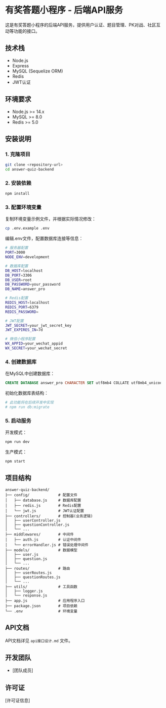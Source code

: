 # 有奖答题小程序 - 后端API服务

这是有奖答题小程序的后端API服务，提供用户认证、题目管理、PK对战、社区互动等功能的接口。

## 技术栈

- Node.js
- Express
- MySQL (Sequelize ORM)
- Redis
- JWT认证

## 环境要求

- Node.js >= 14.x
- MySQL >= 8.0
- Redis >= 5.0

## 安装说明

### 1. 克隆项目

```bash
git clone <repository-url>
cd answer-quiz-backend
```

### 2. 安装依赖

```bash
npm install
```

### 3. 配置环境变量

复制环境变量示例文件，并根据实际情况修改：

```bash
cp .env.example .env
```

编辑.env文件，配置数据库连接等信息：

```bash
# 服务器配置
PORT=3000
NODE_ENV=development

# 数据库配置
DB_HOST=localhost
DB_PORT=3306
DB_USER=root
DB_PASSWORD=your_password
DB_NAME=answer_pro

# Redis配置
REDIS_HOST=localhost
REDIS_PORT=6379
REDIS_PASSWORD=

# JWT配置
JWT_SECRET=your_jwt_secret_key
JWT_EXPIRES_IN=7d

# 微信小程序配置
WX_APPID=your_wechat_appid
WX_SECRET=your_wechat_secret
```

### 4. 创建数据库

在MySQL中创建数据库：

```sql
CREATE DATABASE answer_pro CHARACTER SET utf8mb4 COLLATE utf8mb4_unicode_ci;
```

初始化数据库表结构：

```bash
# 此功能将在后续开发中实现
# npm run db:migrate
```

### 5. 启动服务

开发模式：

```bash
npm run dev
```

生产模式：

```bash
npm start
```

## 项目结构

```
answer-quiz-backend/
├── config/             # 配置文件
│   ├── database.js     # 数据库配置
│   ├── redis.js        # Redis配置
│   └── jwt.js          # JWT认证配置
├── controllers/        # 控制器(业务逻辑)
│   ├── userController.js
│   ├── questionController.js
│   └── ...
├── middlewares/        # 中间件
│   ├── auth.js         # 认证中间件
│   └── errorHandler.js # 错误处理中间件
├── models/             # 数据模型
│   ├── user.js
│   ├── question.js
│   └── ...
├── routes/             # 路由
│   ├── userRoutes.js
│   ├── questionRoutes.js
│   └── ...
├── utils/              # 工具函数
│   ├── logger.js
│   └── response.js
├── app.js              # 应用程序入口
├── package.json        # 项目依赖
└── .env                # 环境变量
```

## API文档

API文档详见 `api接口设计.md` 文件。

## 开发团队

- [团队成员]

## 许可证

[许可证信息] 
